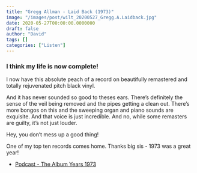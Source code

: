 ```yaml
---
title: "Gregg Allman - Laid Back (1973)"
image: "/images/post/wilt_20200527_Gregg.A.Laidback.jpg"
date: 2020-05-27T00:00:00.0000000
draft: false
author: "David"
tags: []
categories: ["Listen"]
---
```

### I think my life is now complete!   
  
I now have this absolute peach of a record on beautifully remastered and totally rejuvenated pitch black vinyl.   
  
And it has never sounded so good to theses ears.  There’s definitely the sense of the veil being removed and the pipes getting a clean out. There’s more bongos on this and the sweeping organ and piano sounds are exquisite. And that voice is just incredible.  And no, while some remasters are guilty, it’s not just louder.   
  
Hey, you don’t mess up a good thing!     
  
One of my top ten records comes home. Thanks big sis - 1973 was a great year!  

-  [Podcast - The Album Years 1973](https://podtail.com/podcast/the-album-years/episode-2-1973/)